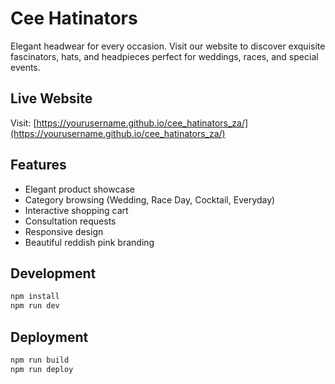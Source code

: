 # Cee Hatinators

Elegant headwear for every occasion. Visit our website to discover exquisite fascinators, hats, and headpieces perfect for weddings, races, and special events.

## Live Website

Visit: [https://yourusername.github.io/cee_hatinators_za/](https://yourusername.github.io/cee_hatinators_za/)

## Features

- Elegant product showcase
- Category browsing (Wedding, Race Day, Cocktail, Everyday)
- Interactive shopping cart
- Consultation requests
- Responsive design
- Beautiful reddish pink branding

## Development

```bash
npm install
npm run dev
```

## Deployment

```bash
npm run build
npm run deploy
```